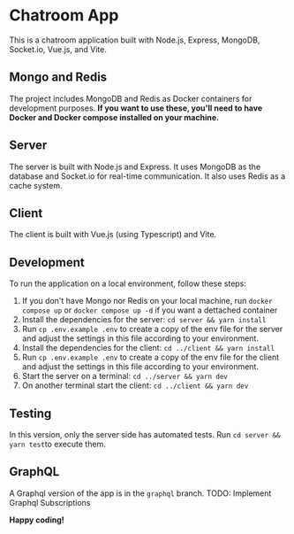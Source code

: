 # Chatroom App

This is a chatroom application built with Node.js, Express, MongoDB, Socket.io, Vue.js, and Vite.

## Mongo and Redis

The project includes MongoDB and Redis as Docker containers for development purposes. **If you want to use these, you'll need to have Docker and Docker compose installed on your machine.**

## Server

The server is built with Node.js and Express. It uses MongoDB as the database and Socket.io for real-time communication. It also uses Redis as a cache system.


## Client

The client is built with Vue.js (using Typescript) and Vite.

## Development

To run the application on a local environment, follow these steps:

1. If you don't have Mongo nor Redis on your local machine, run `docker compose up` or  `docker compose up -d` if you want a dettached container
2. Install the dependencies for the server: `cd server && yarn install`
3. Run `cp .env.example .env` to create a copy of the env file for the server and adjust the settings in this file according to your environment.
4. Install the dependencies for the client: `cd ../client && yarn install`
5. Run `cp .env.example .env` to create a copy of the env file for the client and adjust the settings in this file according to your environment.
6. Start the server on a terminal: `cd ../server && yarn dev`
7. On another terminal start the client: `cd ../client && yarn dev`

## Testing

In this version, only the server side has automated tests. Run `cd server && yarn test`to execute them.

## GraphQL

A Graphql version of the app is in the `graphql` branch.
TODO: Implement Graphql Subscriptions

**Happy coding!**
